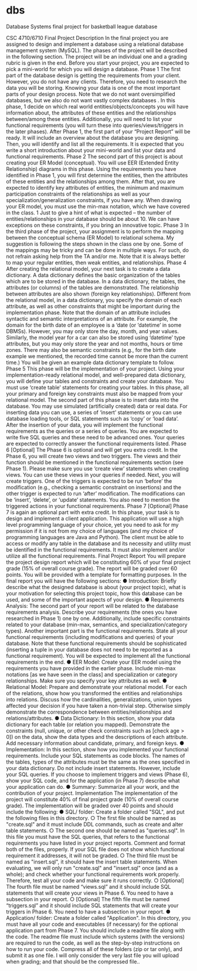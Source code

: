 # dbs
Database Systems final project for basketball league database

CSC 4710/6710
Final Project Description
In the final project you are assigned to design and implement a database using a relational
database management system (MySQL). The phases of the project will be described in the
following section. The project will be an individual one and a grading rubric is given in the end.
Before you start your project, you are expected to pick a mini-world for which you will design a
database.
Phase 1
The first part of the database design is getting the requirements from your client. However, you
do not have any clients. Therefore, you need to research the data you will be storing. Knowing
your data is one of the most important parts of your design process. Note that we do not want
oversimplified databases, but we also do not want vastly complex databases . In this phase,
1
decide on which real world entities/objects/concepts you will have information about, the
attributes of these entities and the relationships between/among these entities. Additionally,
you will need to list your functional requirements (you will turn these into queries/views/triggers
in the later phases).
After Phase 1, the first part of your “Project Report” will be ready. It will include an overview
about the database you are designing. Then, you will identify and list all the requirements. It is
expected that you write a short introduction about your mini-world and list your data and
functional requirements.
Phase 2
The second part of this project is about creating your ER Model (conceptual). You will use EER
(Extended Entity Relationship) diagrams in this phase. Using the requirements you have
identified in Phase 1, you will first determine the entities, then the attributes of these entities and
the relationships among them. After that, you are expected to identify key attributes of entities,
the minimum and maximum participation constraints of the relationships as well as your
specialization/generalization constraints, if you have any. When drawing your ER model, you
must use the min-max notation, which we have covered in the class.
1 Just to give a hint of what is expected – the number of entities/relationships in your database should be
about 10. We can have exceptions on these constraints, if you bring an innovative topic.
Phase 3
In the third phase of the project, your assignment is to perform the mapping between the
conceptual schema (ER Model) to relational schema. My suggestion is following the steps
shown in the class one by one. Some of the mappings may be tricky and can be done in multiple
ways. For such, do not refrain asking help from the TA and/or me. Note that it is always better to
map your regular entities, then weak entities, and relationships.
Phase 4
After creating the relational model, your next task is to create a data dictionary. A data dictionary
defines the basic organization of the tables which are to be stored in the database. In a data
dictionary, the tables, the attributes (or columns) of the tables are demonstrated. The
relationship between attributes are also shown (foreign key relationships). Different from the
relational model, in a data dictionary, you specify the domain of each attribute, as well as other
constraints that might be important during the implementation phase. Note that the domain of
an attribute includes syntactic and semantic interpretations of an attribute. For example, the
domain for the birth date of an employee is a ‘date (or ‘datetime’ in some DBMSs). However, you
may only store the day, month, and year values. Similarly, the model year for a car can also be
stored using ‘datetime’ type attributes, but you may only store the year and not months, hours or
time zones. There may also be semantic constraints (e.g., for the birth date example we
mentioned, the recorded time cannot be more than the current time.) You will be given an
example data dictionary template to follow.
Phase 5
This phase will be the implementation of your project. Using your implementation-ready
relational model, and well-prepared data dictionary, you will define your tables and constraints
and create your database. You must use ‘create table’ statements for creating your tables.
In this phase, all your primary and foreign key constraints must also be mapped from your
relational model. The second part of this phase is to insert data into the database. You may use
simulated (artificially created) data or real data. For inserting data you can use, a series of
‘insert’ statements or you can use database loading tools, or SQL statements such as
‘copy’ or ‘load data’. After the insertion of your data, you will implement the functional
requirements as the queries or a series of queries. You are expected to write five SQL queries
and these need to be advanced ones. Your queries are expected to correctly answer the
functional requirements listed.
Phase 6 [Optional]
The Phase 6 is optional and will get you extra credit. In the Phase 6, you will create two views
and two triggers. The views and their function should be mentioned in the functional
requirements section (see Phase 1). Please make sure you use ‘create view’ statements
when creating views. You can use these views in your queries if needed. Next, you will create
triggers. One of the triggers is expected to be run ‘before’ the modification (e.g., checking a
semantic constraint on insertions) and the other trigger is expected to run ‘after’ modification.
The modifications can be ‘insert’, ‘delete’, or ‘update’ statements. You also need to mention the
triggered actions in your functional requirements.
Phase 7 [Optional]
Phase 7 is again an optional part with extra credit. In this phase, your task is to design and
implement a client application. This application will use a high level programming language of
your choice, yet you need to ask for my permission if it is not from my choice of languages (and
my choice of programming languages are Java and Python). The client must be able to access
or modify any table in the database and its necessity and utility must be identified in the
functional requirements. It must also implement and/or utilize all the functional requirements.
Final Project Report
You will prepare the project design report which will be constituting 60% of your final project
grade (15% of overall course grade). The report will be graded over 60 points. You will be
provided with a template for formatting purposes. In the final report you will have the following
sections:
● Introduction: Briefly describe what the designed database is about (your project topic),
what is your motivation for selecting this project topic, how this database can be used,
and some of the important aspects of your design.
● Requirements Analysis: The second part of your report will be related to the database
requirements analysis. Describe your requirements (the ones you have researched in
Phase 1) one by one. Additionally, include specific constraints related to your database
(min-max, semantics, and specialization/category types). Another important part is the
functional requirements. State all your functional requirements (including modifications
and queries) of your database. Note that these functional requirements should be
sophisticated (inserting a tuple in your database does not need to be reported as a
functional requirement). You will be expected to implement all the functional
requirements in the end.
● EER Model: Create your EER model using the requirements you have provided in the
earlier phase. Include min-max notations [as we have seen in the class] and
specialization or category relationships. Make sure you specify your key attributes as
well.
● Relational Model: Prepare and demonstrate your relational model. For each of the
relations, show how you transformed the entities and relationships into relations.
Discuss how the cardinalities, generalizations, union types affected your decision if you
have taken a non-trivial step. Otherwise simply demonstrate the correspondence
between entities/relationships and relations/attributes.
● Data Dictionary: In this section, show your data dictionary for each table (or relation you
mapped). Demonstrate the constraints (null, unique, or other check constraints such as
[check age > 0]) on the data, show the data types and the descriptions of each attribute.
Add necessary information about candidate, primary, and foreign keys.
● Implementation: In this section, show how you implemented your functional
requirements. Include your SQL statements as code blocks. The names of the tables,
types of the attributes must be the same as the ones specified in your data dictionary.
Do not include insert statements. However, include your SQL queries. If you choose to
implement triggers and views (Phase 6), show your SQL code, and for the application (in
Phase 7) describe what your application can do.
● Summary: Summarize all your work, and the contribution of your project.
Implementation
The implementation of the project will constitute 40% of final project grade (10% of overall
course grade). The implementation will be graded over 40 points and should include the
following:
● SQL/ folder: Create a folder called "SQL", and put the following files in this directory.
○ The first file should be named as "create.sql" and it must include DDL commands,
such as create and alter table statements.
○ The second one should be named as "queries.sql". In this file you must have the
SQL queries, that refers to the functional requirements you have listed in your
project reports. Comment and format both of the files, properly. If your SQL file
does not show which functional requirement it addresses, it will not be graded.
○ The third file must be named as "insert.sql", it should have the insert table
statements. When evaluating, we will only run "create.sql" and "insert.sql" once
(and as a whole); and check whether your functional requirements work properly.
Therefore, test all your code and make sure it runs correctly.
○ [Optional] The fourth file must be named “views.sql” and it should include SQL
statements that will create your views in Phase 6. You need to have a subsection
in your report.
○ [Optional] The fifth file must be named “triggers.sql” and it should include SQL
statements that will create your triggers in Phase 6. You need to have a
subsection in your report.
● Application/ folder: Create a folder called "Application". In this directory, you must have
all your code and executables (if necessary) for the optional application part from Phase
7. You should include a readme file along with the code. The readme file must include
which systems (with the versions) are required to run the code, as well as the
step-by-step instructions on how to run your code.
Compress all of these folders (zip or tar only), and submit it as one file. I will only consider the
very last file you will upload when grading; and that should be the compressed file..
